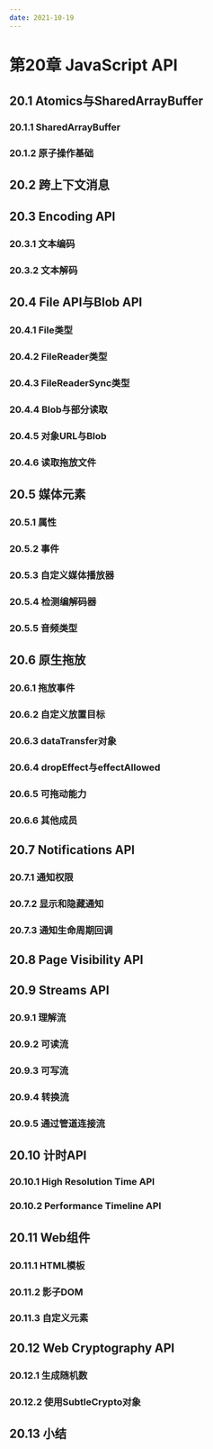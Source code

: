 ```yaml
---
date: 2021-10-19
---
```


# 第20章 JavaScript API

## 20.1 Atomics与SharedArrayBuffer

### 20.1.1 SharedArrayBuffer

### 20.1.2 原子操作基础

## 20.2 跨上下文消息

## 20.3 Encoding API

### 20.3.1 文本编码

### 20.3.2 文本解码

## 20.4 File API与Blob API

### 20.4.1 File类型

### 20.4.2 FileReader类型

### 20.4.3 FileReaderSync类型

### 20.4.4 Blob与部分读取

### 20.4.5 对象URL与Blob

### 20.4.6 读取拖放文件

## 20.5 媒体元素

### 20.5.1 属性

### 20.5.2 事件

### 20.5.3 自定义媒体播放器

### 20.5.4 检测编解码器

### 20.5.5 音频类型

## 20.6 原生拖放

### 20.6.1 拖放事件

### 20.6.2 自定义放置目标

### 20.6.3 dataTransfer对象

### 20.6.4 dropEffect与effectAllowed

### 20.6.5 可拖动能力

### 20.6.6 其他成员

## 20.7 Notifications API

### 20.7.1 通知权限

### 20.7.2 显示和隐藏通知

### 20.7.3 通知生命周期回调

## 20.8 Page Visibility API

## 20.9 Streams API

### 20.9.1 理解流

### 20.9.2 可读流

### 20.9.3 可写流

### 20.9.4 转换流

### 20.9.5 通过管道连接流

## 20.10 计时API

### 20.10.1 High Resolution Time API

### 20.10.2 Performance Timeline API

## 20.11 Web组件

### 20.11.1 HTML模板

### 20.11.2 影子DOM

### 20.11.3 自定义元素

## 20.12 Web Cryptography API

### 20.12.1 生成随机数

### 20.12.2 使用SubtleCrypto对象

## 20.13 小结
